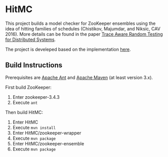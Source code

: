 # HitMC

This project builds a model checker for ZooKeeper ensembles using the idea of hitting families of schedules 
(Chistikov, Majumdar, and Niksic, CAV 2016). More details can be found in the paper [Trace Aware Random Testing for Distributed Systems](https://dl.acm.org/doi/pdf/10.1145/3360606). 

The project is develeped based on the implementation [here](https://gitlab.mpi-sws.org/rupak/hitmc).



## Build Instructions

Prerequisites are [Apache Ant](http://ant.apache.org/) and [Apache Maven](http://maven.apache.org/) (at least version 3.x).

First build ZooKeeper:

1. Enter zookeeper-3.4.3
2. Execute `ant`

Then build HitMC:

1. Enter HitMC
2. Execute `mvn install`
3. Enter HitMC/zookeeper-wrapper
4. Execute `mvn package`
5. Enter HitMC/zookeeper-ensemble
6. Execute `mvn package`

